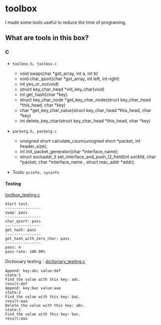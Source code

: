 # toolbox

I made some tools useful to reduce the time of programing.

## What are tools in this box?

### C

* `toolbox.h`、`toolbox.c`
	* void swap(char \*got\_array, int a, int b)
	* void char\_qsort(char \*got_array, int left, int right)
	* int yes\_or\_no(void)
	* struct key\_char\_head \*init\_key\_char(void)
	* int get\_hash(char \*key)
	* struct key\_char\_node \*get\_key\_char\_node(struct key\_char\_head \*this\_head, char \*key)
	* char \*get\_key\_char\_value(struct key\_char\_head \*this\_head, char \*key)
	* int delete\_key\_char(struct key\_char\_head \*this\_head, char \*key)
* `packetg.h`、`packetg.c`
	* unsigned short calculate\_csum(unsigned short \*packet, int header\_size);
	* int init\_packet\_generator(char \*interface\_name);
	* struct sockaddr\_ll set\_interface\_and\_push\_l2\_field(int sockfd, char \*packet, char \*interface_name , struct mac_addr \*addr);
 
* Tools: `pcinfo`、`sysinfo`

#### Testing

[toolbox_testing.c](https://github.com/YanHaoChen/toolbox/blob/master/c/src/toolbox_testing.c)

```shell
Start test.
----------------
swap: pass
----------------
char_qsort: pass
----------------
get_hash: pass
----------------
get_hash_with_zero_char: pass
----------------
pass: 4
pass rate: 100.00%
```

Dictionary testing：[dictionary_testing.c](https://github.com/YanHaoChen/toolbox/blob/master/c/src/dictionary_testing.c)

```shell
Append: key:abc value:def
state:1
Find the value with this key: adc.
result:def
Append: key:bac value:aaa
state:2
Find the value with this key: bac.
result:aaa
Delete the value with this key: abc.
state:1
Find the value with this key: bac.
result:aaa
```